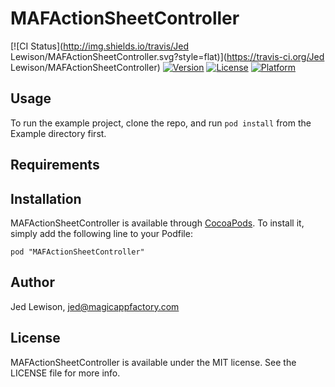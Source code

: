 # MAFActionSheetController

[![CI Status](http://img.shields.io/travis/Jed Lewison/MAFActionSheetController.svg?style=flat)](https://travis-ci.org/Jed Lewison/MAFActionSheetController)
[![Version](https://img.shields.io/cocoapods/v/MAFActionSheetController.svg?style=flat)](http://cocoadocs.org/docsets/MAFActionSheetController)
[![License](https://img.shields.io/cocoapods/l/MAFActionSheetController.svg?style=flat)](http://cocoadocs.org/docsets/MAFActionSheetController)
[![Platform](https://img.shields.io/cocoapods/p/MAFActionSheetController.svg?style=flat)](http://cocoadocs.org/docsets/MAFActionSheetController)

## Usage

To run the example project, clone the repo, and run `pod install` from the Example directory first.

## Requirements

## Installation

MAFActionSheetController is available through [CocoaPods](http://cocoapods.org). To install
it, simply add the following line to your Podfile:

    pod "MAFActionSheetController"

## Author

Jed Lewison, jed@magicappfactory.com

## License

MAFActionSheetController is available under the MIT license. See the LICENSE file for more info.


